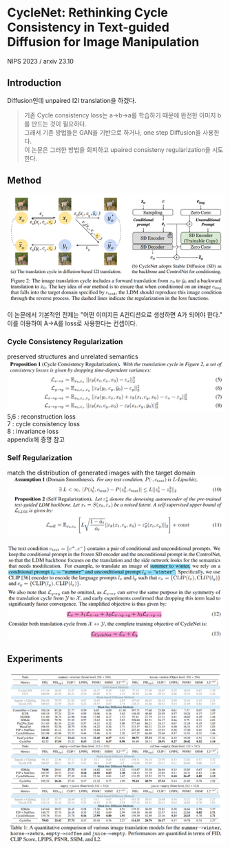 CycleNet: Rethinking Cycle Consistency in Text-guided Diffusion for Image Manipulation
===
NIPS 2023 / arxiv 23.10

## Introduction
Diffusion인데 unpaired I2I translation을 하겠다.  
> 기존 Cycle consistency loss는 a->b->a를 학습하기 때문에 완전한 이미지 b를 만드는 것이 필요하다.  
그래서 기존 방법들은 GAN을 기반으로 하거나, one step Diffusion을 사용한다.  
이 논문은 그러한 방법을 회피하고 upaired consisteny regularization을 시도한다.

## Method
![alt text](image.png)

이 논문에서 기본적인 전제는 "어떤 이미지든 A컨디션으로 생성하면 A가 되어야 한다."  
이를 이용하여 A->A를 loss로 사용한다는 컨셉이다.  

### Cycle Consistency Regularization
preserved structures and unrelated semantics  
![alt text](image-3.png)
5,6 : reconstruction loss  
7 : cycle consistency loss  
8 : invariance loss  
appendix에 증명 참고

### Self Regularization
match the distribution of generated images with the target domain
![alt text](image-2.png)  


![alt text](image-4.png)

## Experiments
![alt text](image-5.png)